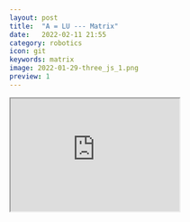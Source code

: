 ```yaml
---
layout: post
title:  "A = LU --- Matrix"
date:   2022-02-11 21:55
category: robotics
icon: git
keywords: matrix
image: 2022-01-29-three_js_1.png
preview: 1
---
```

<iframe src="https://github.com/YifanSu1301/YifanSu1301.github.io/blob/main/pdf/CMU/21241/2.6A%3DLU.pdf" height="200" width="300"></iframe>

